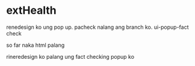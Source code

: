# extHealth

renedesign ko ung pop up.
pacheck nalang ang branch ko.
ui-popup-fact check

so far naka html palang


rineredesign ko palang ung fact checking popup ko